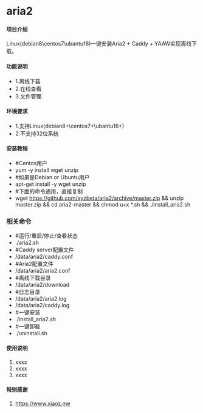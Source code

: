 # aria2

#### 项目介绍
Linux(debian8\centos7\ubantu16)一键安装Aria2 + Caddy + YAAW实现离线下载。

#### 功能说明

- 1.离线下载
- 2.在线查看
- 3.文件管理
 
#### 环境要求

- 1.支持Linux(debian8+\centos7+\ubantu16+)
- 2.不支持32位系统


#### 安装教程

- #Centos用户
- yum -y install wget unzip
- #如果是Debian or Ubuntu用户
- apt-get install -y wget unzip
- #下面的命令通用，直接复制
- wget https://github.com/xyzbeta/aria2/archive/master.zip && unzip master.zip && cd aria2-master && chmod u+x *.sh && ./install_aria2.sh

### 相关命令
- #运行/重启/停止/查看状态
- ./aria2.sh
- #Caddy server配置文件
- /data/aria2/caddy.conf
- #Aria2配置文件
- /data/aria2/aria2.conf
- #离线下载目录
- /data/aria2/download
- #日志目录
- /data/aria2/aria2.log
- /data/aria2/caddy.log
- #一键安装
- ./install_aria2.sh
- #一键卸载
- ./uninstall.sh

#### 使用说明

1. xxxx
2. xxxx
3. xxxx

#### 特别感谢

1. https://www.xiaoz.me
